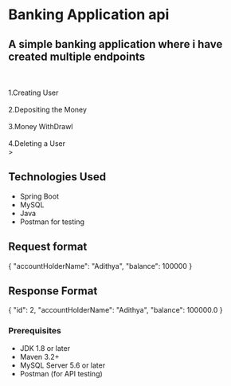  <h1>Banking Application api</h1>

<h2>A simple banking application where i have created multiple endpoints</h2><br>
<br>1.Creating User</br>
<br>2.Depositing the Money</br>
<br>3.Money WithDrawl</br>
<br>4.Deleting a User</br>
>

## Technologies Used

- Spring Boot
- MySQL
- Java
- Postman for testing

## Request format

{
    "accountHolderName": "Adithya",
    "balance": 100000
}

## Response Format 
{
    "id": 2,
    "accountHolderName": "Adithya",
    "balance": 100000.0
}

### Prerequisites

- JDK 1.8 or later
- Maven 3.2+
- MySQL Server 5.6 or later
- Postman (for API testing)


